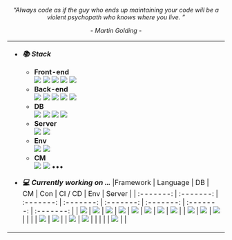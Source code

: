 <!--
- 🔭 I’m currently working on ...
- 🌱 I’m currently learning ...
- 👯 I’m looking to collaborate on ...
- 🤔 I’m looking for help with ...
- 💬 Ask me about ...
- 📫 How to reach me: ...
- 😄 Pronouns: ...
- ⚡ Fun fact: ...
-->

<p align="center"><i>“Always code as if the guy who ends up maintaining your code will be a violent psychopath who knows where you live. ”</i></p>
<p align="center"><i>- Martin Golding -</i></p>

<table width="1900">
<tr>
<td width="1900">
 
+ ___📚 Stack___
   + **Front-end**     
     <img src="https://img.shields.io/badge/React-61DAFB?style=flat-square&logo=React&logoColor=white" /> 
     <img src="https://img.shields.io/badge/TypeScript-3178C6?style=flat-square&logo=TypeScript&logoColor=white" />
     <img src="https://img.shields.io/badge/JavaScript-F7DF1E?style=flat-square&logo=JavaScript&logoColor=white" />
     <img src="https://img.shields.io/badge/HTML5-20c997?style=flat-square&logo=HTML5&logoColor=white" />
     <img src="https://img.shields.io/badge/CSS3-1572B6?style=flat-square&logo=CSS3&logoColor=white" />
   + **Back-end**  
     <img src="https://img.shields.io/badge/Java-007396?style=flat-square&logo=Java&logoColor=white" />
     <img src="https://img.shields.io/badge/Python-3776AB?style=flat-square&logo=Python&logoColor=white" />
     <img src="https://img.shields.io/badge/Spring-6DB33F?style=flat-square&logo=Spring&logoColor=white" />
     <img src="https://img.shields.io/badge/Springboot-6DB33F?style=flat-square&logo=Springboot&logoColor=white" />
     <img src="https://img.shields.io/badge/Django-092E20?style=flat-square&logo=Django&logoColor=white" />
   + **DB**  
     <img src="https://img.shields.io/badge/MySQL-4479A1?style=flat-square&logo=MySQL&logoColor=white" />
     <img src="https://img.shields.io/badge/SQLite-003B57?style=flat-square&logo=SQLite&logoColor=white" />
     <img src="https://img.shields.io/badge/MSSQL-CC2927?style=flat-square&logo=MicrosoftSQLServer&logoColor=white" />
     <img src="https://img.shields.io/badge/MongoDB-47A248?style=flat-square&logo=MongoDB&logoColor=white" />
   + **Server**  
     <img src="https://img.shields.io/badge/Apache Tomcat-F8DC75?style=flat-square&logo=ApacheTomcat&logoColor=black" />
     <img src="https://img.shields.io/badge/NGINX-009639?style=flat-square&logo=NGINX&logoColor=white" />
   + **Env**  
     <img src="https://img.shields.io/badge/Linux-FCC624?style=flat-square&logo=Linux&logoColor=black" />
     <img src="https://img.shields.io/badge/Windows-0078D6?style=flat-square&logo=Windows&logoColor=white" />
   + **CM**  
     <img src="https://img.shields.io/badge/Git-F05032?style=flat-square&logo=Git&logoColor=white" />
     <img src="https://img.shields.io/badge/Subversion-809CC9?style=flat-square&logo=Subversion&logoColor=white" />
     •••
 + ___💻 Currently working on ...___
   |Framework | Language | DB | CM | Con | CI / CD | Env | Server |
   | :-------: | :-------: | :-------: | :-------: | :-------: | :-------: | :-------: | :-------: |
   | <img src="https://img.shields.io/badge/Springboot-6DB33F?style=flat-square&logo=Springboot&logoColor=white" /> | <img src="https://img.shields.io/badge/Java-007396?style=flat-square&logo=Java&logoColor=white" /> | <img src="https://img.shields.io/badge/MySQL-4479A1?style=flat-square&logo=MySQL&logoColor=white" /> | <img src="https://img.shields.io/badge/Git-F05032?style=flat-square&logo=Git&logoColor=white" /> | <img src="https://img.shields.io/badge/Docker-2496ED?style=flat-square&logo=Docker&logoColor=white" /> | <img src="https://img.shields.io/badge/Actions-2088FF?style=flat-square&logo=githubactions&logoColor=white" /> | <img src="https://img.shields.io/badge/Linux-FCC624?style=flat-square&logo=Linux&logoColor=black" /> | <img src="https://img.shields.io/badge/Apache Tomcat-F8DC75?style=flat-square&logo=ApacheTomcat&logoColor=black" /> |
   | <img src="https://img.shields.io/badge/Express-000000?style=flat-square&logo=Express&logoColor=white" /> | <img src="https://img.shields.io/badge/Kotlin-7F52FF?style=flat-square&logo=Kotlin&logoColor=white" /> | <img src="https://img.shields.io/badge/Firebase-FFCA28?style=flat-square&logo=Firebase&logoColor=white" /> | | | | <img src="https://img.shields.io/badge/Windows-0078D6?style=flat-square&logo=Windows&logoColor=white" /> | <img src="https://img.shields.io/badge/NGINX-009639?style=flat-square&logo=NGINX&logoColor=white" /> |
   | <img src="https://img.shields.io/badge/NextJS-000000?style=flat-square&logo=nextdotjs&logoColor=white" /> | <img src="https://img.shields.io/badge/TypeScript-3178C6?style=flat-square&logo=TypeScript&logoColor=white" /> | | | | | <img src="https://img.shields.io/badge/macos-000000?style=flat-square&logo=macos&logoColor=white" /> | |

   
     <!-- <img src="https://img.shields.io/badge/Springboot-6DB33F?style=flat-square&logo=Springboot&logoColor=white" /> -->
     <!-- <img src="https://img.shields.io/badge/Express-000000?style=flat-square&logo=Express&logoColor=white" /> -->
     <!-- <img src="https://img.shields.io/badge/NextJS-000000?style=flat-square&logo=nextdotjs&logoColor=white" /> -->
     <!-- <img src="https://img.shields.io/badge/React-61DAFB?style=flat-square&logo=React&logoColor=white"/> --> 
     <!-- <img src="https://img.shields.io/badge/Java-007396?style=flat-square&logo=Java&logoColor=white" /> -->
     <!-- <img src="https://img.shields.io/badge/TypeScript-3178C6?style=flat-square&logo=TypeScript&logoColor=white" /> -->
     <!-- <img src="https://img.shields.io/badge/JavaScript-F7DF1E?style=flat-square&logo=JavaScript&logoColor=white"/> -->
     <!-- <img src="https://img.shields.io/badge/MySQL-4479A1?style=flat-square&logo=MySQL&logoColor=white" /> -->
     <!-- <img src="https://img.shields.io/badge/Git-F05032?style=flat-square&logo=Git&logoColor=white" /> -->
     <!-- <img src="https://img.shields.io/badge/Docker-2496ED?style=flat-square&logo=Docker&logoColor=white" /> -->
     <!-- <img src="https://img.shields.io/badge/Actions-2088FF?style=flat-square&logo=githubactions&logoColor=white" />  -->

</td>
</tr>
</table>

